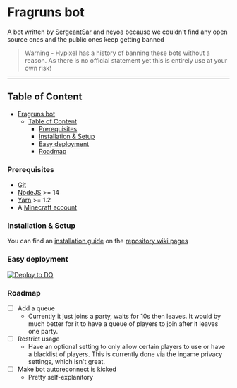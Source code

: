 # Fragruns bot
A bot written by [SergeantSar](https://github.com/SergeantSar) and [neyoa](https://github.com/itsneyoa) because we couldn't find any open source ones and the public ones keep getting banned
> Warning -  Hypixel has a history of banning these bots without a reason. As there is no official statement yet this is entirely use at your own risk!

<hr>

## Table of Content

- [Fragruns bot](#fragruns-bot)
  - [Table of Content](#table-of-content)
    - [Prerequisites](#prerequisites)
    - [Installation & Setup](#installation--setup)
    - [Easy deployment](#easy-deployment)
    - [Roadmap](#roadmap)

### Prerequisites

- [Git](https://git-scm.com/downloads)
- [NodeJS](https://nodejs.org/en/) >= 14
- [Yarn](https://yarnpkg.com/getting-started/install) >= 1.2
- A [Minecraft account](https://minecraft.net/)

### Installation & Setup

You can find an [installation guide](https://github.com/itsneyoa/fragrunning-bot/wiki/Installation-Guide) on the [repository wiki pages](https://github.com/itsneyoa/fragrunning-bot/wiki/Home)


### Easy deployment

[![Deploy to DO](https://www.deploytodo.com/do-btn-blue-ghost.svg)](https://cloud.digitalocean.com/apps/new?repo=https://github.com/itsneyoa/fragrunning-bot/tree/master)


### Roadmap

- [ ] Add a queue
    - Currently it just joins a party, waits for 10s then leaves. It would by much better for it to have a queue of players to join after it leaves one party.
- [ ] Restrict usage
    - Have an optional setting to only allow certain players to use or have a blacklist of players. This is currently done via the ingame privacy settings, which isn't great.
- [ ] Make bot autoreconnect is kicked
    - Pretty self-explanitory